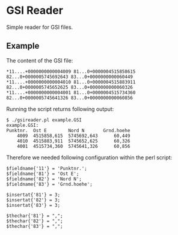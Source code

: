 GSI Reader
==========

Simple reader for GSI files.

Example
-------

The content of the GSI file:
~~~
*11....+0000000000004009 81...0+0000004515858615 82...0+0000005745692643 83...0+0000000000060449
*11....+0000000000004010 81...0+0000004515883911 82...0+0000005745652625 83...0+0000000000060326
*11....+0000000000004001 81...0+0000004515734360 82...0+0000005745641326 83...0+0000000000060856
~~~

Running the script returns following output:

~~~
$ ./gsireader.pl example.GSI
example.GSI:
Punktnr.  Ost E        Nord N       Grnd.hoehe
    4009  4515858,615  5745692,643      60,449
    4010  4515883,911  5745652,625      60,326
    4001  4515734,360  5745641,326      60,856
~~~

Therefore we needed following configuration within the perl script:

~~~
$fieldname{'11'} = 'Punktnr.';
$fieldname{'81'} = 'Ost E';
$fieldname{'82'} = 'Nord N';
$fieldname{'83'} = 'Grnd.hoehe';

$insertat{'81'} = 3;
$insertat{'82'} = 3;
$insertat{'83'} = 3;

$thechar{'81'} = ",";
$thechar{'82'} = ",";
$thechar{'83'} = ",";
~~~
